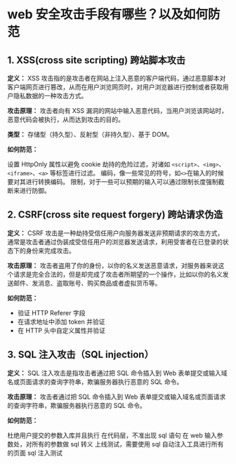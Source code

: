 <!--
 * @Author: wictory
 * @Date: 2023-09-19 13:28:51
 * @LastEditors: wictory
 * @LastEditTime: 2023-09-19 13:41:56
 * @Description: file content
-->

# web 安全攻击手段有哪些？以及如何防范

## 1. XSS(cross site scripting) 跨站脚本攻击

**定义：** XSS 攻击指的是攻击者在网站上注入恶意的客户端代码，通过恶意脚本对客户端网页进行篡改，从而在用户浏览网页时，对用户浏览器进行控制或者获取用户隐私数据的一种攻击方式。

**攻击原理：** 攻击者向有 XSS 漏洞的网站中输入恶意代码，当用户浏览该网站时，恶意代码会被执行，从而达到攻击的目的。

**类型：** 存储型（持久型）、反射型（非持久型）、基于 DOM。

**如何防范：**

设置 HttpOnly 属性以避免 cookie 劫持的危险过滤，对诸如 `<script>`、`<img>`、`<iframe>`、`<a>` 等标签进行过滤。
编码，像一些常见的符号，如`<>`在输入的时候要对其进行转换编码。
限制，对于一些可以预期的输入可以通过限制长度强制截断来进行防御。

## 2. CSRF(cross site request forgery) 跨站请求伪造

**定义：** CSRF 攻击是一种劫持受信任用户向服务器发送非预期请求的攻击方式，通常是攻击者通过伪装成受信任用户的浏览器发送请求，利用受害者在已登录的状态下的身份来完成攻击。

**攻击原理：** 攻击者盗用了你的身份，以你的名义发送恶意请求，对服务器来说这个请求是完全合法的，但是却完成了攻击者所期望的一个操作，比如以你的名义发送邮件、发消息、盗取账号、购买商品或者虚拟货币等。

**如何防范：**

- 验证 HTTP Referer 字段
- 在请求地址中添加 token 并验证
- 在 HTTP 头中自定义属性并验证

## 3. SQL 注入攻击（SQL injection）

**定义：** SQL 注入攻击是指攻击者通过把 SQL 命令插入到 Web 表单提交或输入域名或页面请求的查询字符串，欺骗服务器执行恶意的 SQL 命令。

**攻击原理：** 攻击者通过把 SQL 命令插入到 Web 表单提交或输入域名或页面请求的查询字符串，欺骗服务器执行恶意的 SQL 命令。

**如何防范：**

杜绝用户提交的参数入库并且执行
在代码层，不准出现 sql 语句
在 web 输入参数处，对所有的参数做 sql 转义
上线测试，需要使用 sql 自动注入工具进行所有的页面 sql 注入测试
